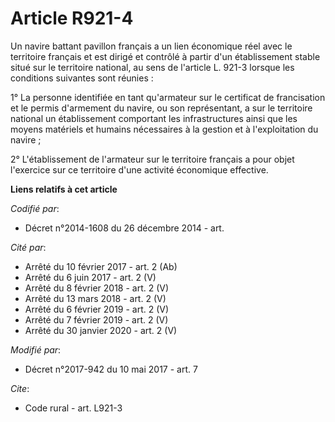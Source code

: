# Article R921-4

Un navire battant pavillon français a un lien économique réel avec le territoire français et est dirigé et contrôlé à partir
d'un établissement stable situé sur le territoire national, au sens de l'article L. 921-3 lorsque les conditions suivantes
sont réunies :

1° La personne identifiée en tant qu'armateur sur le certificat de francisation et le permis d'armement du navire, ou son
représentant, a sur le territoire national un établissement comportant les infrastructures ainsi que les moyens matériels et
humains nécessaires à la gestion et à l'exploitation du navire ;

2° L'établissement de l'armateur sur le territoire français a pour objet l'exercice sur ce territoire d'une activité
économique effective.

**Liens relatifs à cet article**

_Codifié par_:

  - Décret n°2014-1608 du 26 décembre 2014 - art.

_Cité par_:

  - Arrêté du 10 février 2017 - art. 2 (Ab)
  - Arrêté du 6 juin 2017 - art. 2 (V)
  - Arrêté du 8 février 2018 - art. 2 (V)
  - Arrêté du 13 mars 2018 - art. 2 (V)
  - Arrêté du 6 février 2019 - art. 2 (V)
  - Arrêté du 7 février 2019 - art. 2 (V)
  - Arrêté du 30 janvier 2020 - art. 2 (V)

_Modifié par_:

  - Décret n°2017-942 du 10 mai 2017 - art. 7

_Cite_:

  - Code rural - art. L921-3
